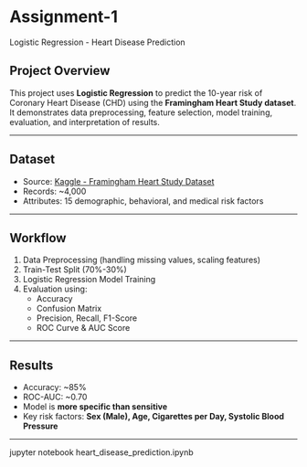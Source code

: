 # Assignment-1
 Logistic Regression - Heart Disease Prediction

## Project Overview
This project uses **Logistic Regression** to predict the 10-year risk of Coronary Heart Disease (CHD) using the **Framingham Heart Study dataset**.  
It demonstrates data preprocessing, feature selection, model training, evaluation, and interpretation of results.

---

##  Dataset
- Source: [Kaggle - Framingham Heart Study Dataset](https://www.kaggle.com/datasets/amanajmera1/framingham-heart-study-dataset)
- Records: ~4,000
- Attributes: 15 demographic, behavioral, and medical risk factors

---

##  Workflow
1. Data Preprocessing (handling missing values, scaling features)  
2. Train-Test Split (70%-30%)  
3. Logistic Regression Model Training  
4. Evaluation using:
   - Accuracy
   - Confusion Matrix
   - Precision, Recall, F1-Score
   - ROC Curve & AUC Score  

---

##  Results
- Accuracy: ~85%  
- ROC-AUC: ~0.70  
- Model is **more specific than sensitive**  
- Key risk factors: **Sex (Male), Age, Cigarettes per Day, Systolic Blood Pressure**  

---

jupyter notebook heart_disease_prediction.ipynb

